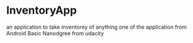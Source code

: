 # InventoryApp
an application to take inventorey of anything 
one of the application from Android Basic Nanodgree from udacity 
